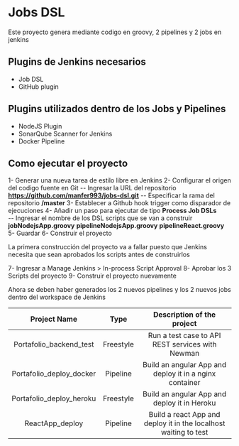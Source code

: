 # Jobs DSL

Este proyecto genera mediante codigo en groovy, 2 pipelines y 2 jobs en jenkins

## Plugins de Jenkins necesarios

- Job DSL
- GitHub plugin

## Plugins utilizados dentro de los Jobs y Pipelines

- NodeJS Plugin
- SonarQube Scanner for Jenkins
- Docker Pipeline


## Como ejecutar el proyecto

1- Generar una nueva tarea de estilo libre en Jenkins
2- Configurar el origen del  codigo fuente en Git
    -- Ingresar la URL del repositorio **https://github.com/manfer993/jobs-dsl.git**
    -- Especificar la rama del repositorio **/master**
3- Establecer a Github hook trigger como disparador de ejecuciones
4- Añadir un paso para ejecutar de tipo **Process Job DSLs**  
    -- Ingresar el nombre de los DSL scripts que se van a construir **jobNodejsApp.groovy**
                                                                    **pipelineNodejsApp.groovy**
                                                                    **pipelineReact.groovy**
5- Guardar
6- Construir el proyecto

La primera construcción del proyecto va a fallar puesto que Jenkins necesita que sean aprobados los scripts antes de construirlos 

7- Ingresar a Manage Jenkins > In-process Script Approval 
8- Aprobar los 3 Scripts del proyecto
9- Construir el proyecto nuevamente

Ahora se deben haber generados los 2 nuevos pipelines y los 2 nuevos jobs dentro del workspace de Jenkins

|       Project Name       |    Type   |                    Description of the project                    |
|:------------------------:|:---------:|:----------------------------------------------------------------:|
| Portafolio_backend_test  | Freestyle | Run a test case to API REST services with Newman                 |
| Portafolio_deploy_docker | Pipeline  | Build an angular App and deploy it in a nginx container          |
| Portafolio_deploy_heroku | Freestyle | Build an angular App and deploy it in Heroku                     |
| ReactApp_deploy          | Pipeline  | Build a react App and deploy it in the localhost waiting to test |
